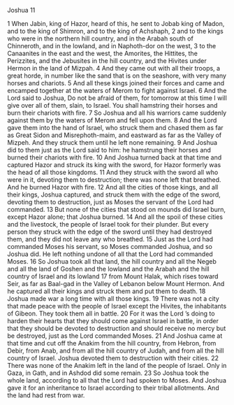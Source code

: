 Joshua 11

1	When Jabin, king of Hazor, heard of this, he sent to Jobab king of Madon, and to the king of Shimron, and to the king of Achshaph,
2	and to the kings who were in the northern hill country, and in the Arabah south of Chinneroth, and in the lowland, and in Naphoth-dor on the west,
3	to the Canaanites in the east and the west, the Amorites, the Hittites, the Perizzites, and the Jebusites in the hill country, and the Hivites under Hermon in the land of Mizpah.
4	And they came out with all their troops, a great horde, in number like the sand that is on the seashore, with very many horses and chariots.
5	And all these kings joined their forces and came and encamped together at the waters of Merom to fight against Israel.
6	And the Lord said to Joshua, Do not be afraid of them, for tomorrow at this time I will give over all of them, slain, to Israel. You shall hamstring their horses and burn their chariots with fire.
7	So Joshua and all his warriors came suddenly against them by the waters of Merom and fell upon them.
8	And the Lord gave them into the hand of Israel, who struck them and chased them as far as Great Sidon and Misrephoth-maim, and eastward as far as the Valley of Mizpeh. And they struck them until he left none remaining.
9	And Joshua did to them just as the Lord said to him: he hamstrung their horses and burned their chariots with fire.
10	And Joshua turned back at that time and captured Hazor and struck its king with the sword, for Hazor formerly was the head of all those kingdoms.
11	And they struck with the sword all who were in it, devoting them to destruction; there was none left that breathed. And he burned Hazor with fire.
12	And all the cities of those kings, and all their kings, Joshua captured, and struck them with the edge of the sword, devoting them to destruction, just as Moses the servant of the Lord had commanded.
13	But none of the cities that stood on mounds did Israel burn, except Hazor alone; that Joshua burned.
14	And all the spoil of these cities and the livestock, the people of Israel took for their plunder. But every person they struck with the edge of the sword until they had destroyed them, and they did not leave any who breathed.
15	Just as the Lord had commanded Moses his servant, so Moses commanded Joshua, and so Joshua did. He left nothing undone of all that the Lord had commanded Moses.
16	So Joshua took all that land, the hill country and all the Negeb and all the land of Goshen and the lowland and the Arabah and the hill country of Israel and its lowland
17	from Mount Halak, which rises toward Seir, as far as Baal-gad in the Valley of Lebanon below Mount Hermon. And he captured all their kings and struck them and put them to death.
18	Joshua made war a long time with all those kings.
19	There was not a city that made peace with the people of Israel except the Hivites, the inhabitants of Gibeon. They took them all in battle.
20	For it was the Lord ’s doing to harden their hearts that they should come against Israel in battle, in order that they should be devoted to destruction and should receive no mercy but be destroyed, just as the Lord commanded Moses.
21	And Joshua came at that time and cut off the Anakim from the hill country, from Hebron, from Debir, from Anab, and from all the hill country of Judah, and from all the hill country of Israel. Joshua devoted them to destruction with their cities.
22	There was none of the Anakim left in the land of the people of Israel. Only in Gaza, in Gath, and in Ashdod did some remain.
23	So Joshua took the whole land, according to all that the Lord had spoken to Moses. And Joshua gave it for an inheritance to Israel according to their tribal allotments. And the land had rest from war.


